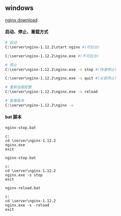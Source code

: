 ## windows

[nginx download](http://nginx.org/en/download.html)

#### 启动、停止、重载方式

```sh
# 启动
C:\server\nginx-1.12.2\start nginx #(可后台)

C:\server\nginx-1.12.2\nginx.exe #(不可后台)

# 停止
C:\server\nginx-1.12.2\nginx.exe -s stop #(快速停止)

C:\server\nginx-1.12.2\nginx.exe -s quit #(从容停止)

# 重新加载配置
C:\server\nginx-1.12.2\nginx.exe -s reload

# 查看版本
C:\server\nginx-1.12.2\nginx -v
```

#### bat 脚本

`nginx-stop.bat`

```
c:
cd \server\nginx-1.12.2
nginx.exe
exit
```

`nginx-stop.bat`

```
c:
cd \server\nginx-1.12.2
nginx.exe -s stop
exit
```

`nginx-reload.bat`

```
c:
cd \server\nginx-1.12.2
nginx.exe -s -reload
exit
```
